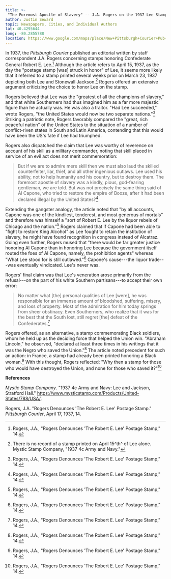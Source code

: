 ```yaml
---
title: >-
 "The Foremost Apostle of Slavery" -- J.A. Rogers on the 1937 Lee Stamps
author: Justin Seward
topic: Newspapers, Cities, and Individual Authors
lat: 40.4295644
long: -80.2855788 
location: https://www.google.com/maps/place/New+Pittsburgh+Courier+Pub+Co/@40.4295644,-80.2855788,11z/data=!4m10!1m2!2m1!1s%22pittsburgh+courier%22!3m6!1s0x8834f145fa0e7c51:0x3c94c7d563b1b5ea!8m2!3d40.4295644!4d-79.9971877!15sChQicGl0dHNidXJnaCBjb3VyaWVyIpIBE25ld3NwYXBlcl9wdWJsaXNoZXLgAQA!16s%2Fg%2F1tj225yj?entry=ttu
---
```

In 1937, the *Pittsburgh Courier* published an editorial written by
staff correspondent J.A. Rogers concerning stamps honoring Confederate
General Robert E. Lee.[^1] Although the article refers to April 15,
1937, as the day the "postage stamp \[was\] struck in honor" of Lee, it
seems more likely that it referred to a stamp printed several weeks
prior on March 23, 1937 depicting both Lee and Stonewall Jackson.[^2]
Rogers offered an extensive argument criticizing the choice to honor Lee
on the stamp.

Rogers believed that Lee was the "greatest of all the champions of
slavery," and that white Southerners had thus imagined him as a far more
majestic figure than he actually was. He was also a traitor. "Had Lee
succeeded," wrote Rogers, "the United States would now be two separate
nations."[^3] Striking a patriotic note, Rogers favorably compared the
"great, rich peaceful nation" of the United States to the situation of a
number of conflict-riven states in South and Latin America, contending
that this would have been the US's fate if Lee had triumphed.

Rogers also dispatched the claim that Lee was worthy of reverence on
account of his skill as a military commander, noting that skill placed
in service of an evil act does not merit commemoration:

> But if we are to admire mere skill then we must also laud the skilled
> counterfeiter, liar, thief, and all other ingenious outlaws. Lee used
> his ability, not to help humanity and his country, but to destroy
> them. The foremost apostle of slavery was a kindly, pious, god-fearing
> gentleman, we are told. But was not precisely the same thing said of
> Al Capone, who tried to restore the empire of Booze, after it had been
> declared illegal by the United States?[^4]

Extending the gangster analogy, the article noted that "by all accounts,
Capone was one of the kindliest, tenderest, and most generous of
mortals" and therefore was himself a "sort of Robert E. Lee by the
liquor rebels of Chicago and the nation."[^5] Rogers claimed that if
Capone had been able to "fight to restore King Alcohol" as Lee fought to
retain the institution of slavery, he might have found recognition in
congress instead of Alcatraz. Going even further, Rogers mused that
"there would be far greater justice honoring Al Capone than in honoring
Lee because the government itself routed the foes of Al Capone, namely,
the prohibition agents" whereas "What Lee stood for is still
outlawed."[^6] Capone's cause---the liquor trade---was eventually
vindicated. Lee's never was.

Rogers' final claim was that Lee's veneration arose primarily from the
refusal---on the part of his white Southern partisans---to accept their
own error:

> No matter what \[the\] personal qualities of Lee \[were\], he was
> responsible for an immense amount of bloodshed, suffering, misery, and
> loss of property. Most of the admiration for him today springs from
> sheer obstinacy. Even Southerners, who realize that it was for the
> best that the South lost, still regret \[the\] defeat of the
> Confederates.[^7]

Rogers offered, as an alternative, a stamp commemorating Black soldiers,
whom he held up as the deciding force that helped the Union win.
"Abraham Lincoln," he observed, "declared at least three times in his
writings that it was the Negro who saved the Union."[^8] The article
noted precedent for such an action: in France, a stamp had already been
printed honoring a Black woman.[^9] With this thought, Rogers reflected:
"Why then a stamp for those who would have destroyed the Union, and none
for those who saved it?"[^10]

**References**

*Mystic Stamp Company*. "1937 4c Army and Navy: Lee and Jackson,
Stratford Hall."
https://www.mysticstamp.com/Products/United-States/788/USA/.

Rogers, J.A. "Rogers Denounces 'The Robert E. Lee' Postage Stamp."
*Pittsburgh Courier*, April 17, 1937, 14.

[^1]: Rogers, J.A., "Rogers Denounces 'The Robert E. Lee' Postage
    Stamp," 14.

[^2]: There is no record of a stamp printed on April 15^th^ of Lee
    alone. Mystic Stamp Company, "1937 4c Army and Navy."

[^3]: Rogers, J.A., "Rogers Denounces 'The Robert E. Lee' Postage
    Stamp," 14.

[^4]: Rogers, J.A., "Rogers Denounces 'The Robert E. Lee' Postage
    Stamp," 14.

[^5]: Rogers, J.A., "Rogers Denounces 'The Robert E. Lee' Postage
    Stamp," 14.

[^6]: Rogers, J.A., "Rogers Denounces 'The Robert E. Lee' Postage
    Stamp," 14.

[^7]: Rogers, J.A., "Rogers Denounces 'The Robert E. Lee' Postage
    Stamp," 14.

[^8]: Rogers, J.A., "Rogers Denounces 'The Robert E. Lee' Postage
    Stamp," 14.

[^9]: Rogers, J.A., "Rogers Denounces 'The Robert E. Lee' Postage
    Stamp," 14.

[^10]: Rogers, J.A., "Rogers Denounces 'The Robert E. Lee' Postage
    Stamp," 14.
